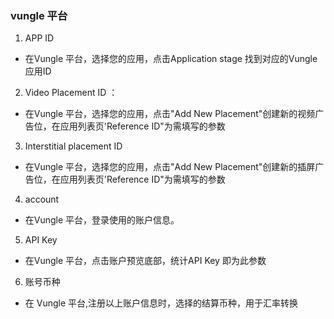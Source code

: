 ###  vungle 平台
1.   APP ID
- 在Vungle 平台，选择您的应用，点击Application stage 找到对应的Vungle应用ID

2.  Video Placement ID ：
- 在Vungle 平台，选择您的应用，点击"Add New Placement"创建新的视频广告位，在应用列表页'Reference ID"为需填写的参数

3.  Interstitial placement ID
- 在Vungle 平台，选择您的应用，点击"Add New Placement"创建新的插屏广告位，在应用列表页'Reference ID"为需填写的参数

4. account
-  在Vungle 平台，登录使用的账户信息。

5. API Key
- 在Vungle 平台，点击账户预览底部，统计API Key 即为此参数

6. 账号币种
- 在 Vungle 平台,注册以上账户信息时，选择的结算币种，用于汇率转换


